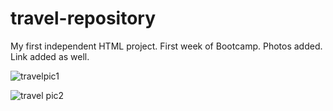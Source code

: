 # travel-repository

My first independent HTML project. First week of Bootcamp. Photos added. Link added as well.


![travelpic1](https://user-images.githubusercontent.com/61360215/79623316-d569e680-80d8-11ea-9bf7-8fa5fae9df76.jpg)



![travel pic2](https://user-images.githubusercontent.com/61360215/79623323-ddc22180-80d8-11ea-8f35-bf8da576e74d.jpg)







